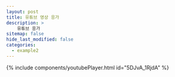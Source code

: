 ```yaml
---
layout: post
title: 유튜브 영상 응가
description: >
    유튜브 응가
sitemap: false
hide_last_modified: false
categories:
  - example2
---
```


{% include components/youtubePlayer.html id="5DJvA_1RjdA" %}
